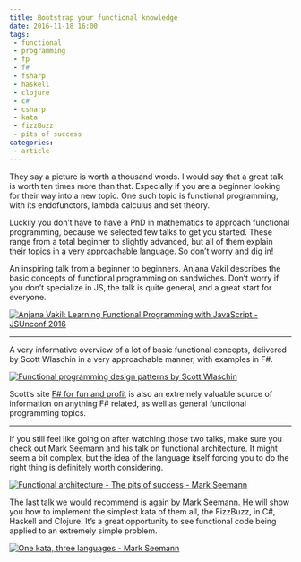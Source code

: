 ```yaml
---
title: Bootstrap your functional knowledge
date: 2016-11-18 16:00
tags:
 - functional
 - programming
 - fp
 - f#
 - fsharp
 - haskell
 - clojure
 - c#
 - csharp
 - kata
 - fizzBuzz
 - pits of success
categories:
 - article
---
```


They say a picture is worth a thousand words. I would say that a great talk is worth ten times more than that. Especially if you are a beginner looking for their way into a new topic. One such topic is functional programming, with its endofunctors, lambda calculus and set theory.

<!-- more -->

Luckily you don’t have to have a PhD in mathematics to approach functional programming, because we selected few talks to get you started. These range from a total beginner to slightly advanced, but all of them explain their topics in a very approachable language. So don’t worry and dig in!

An inspiring talk from a beginner to beginners. Anjana Vakil describes the basic concepts of functional programming on sandwiches. Don’t worry if you don’t specialize in JS, the talk is quite general, and a great start for everyone.

[![Anjana Vakil: Learning Functional Programming with JavaScript - JSUnconf 2016](http://img.youtube.com/vi/e-5obm1G_FY/0.jpg)](https://www.youtube.com/watch?v=e-5obm1G_FY "Anjana Vakil: Learning Functional Programming with JavaScript - JSUnconf 2016")

---
A very informative overview of a lot of basic functional concepts, delivered by Scott Wlaschin in a very approachable manner, with examples in F#.

[![Functional programming design patterns by Scott Wlaschin](http://img.youtube.com/vi/E8I19uA-wGY/0.jpg)](https://www.youtube.com/watch?v=E8I19uA-wGY "Functional programming design patterns by Scott Wlaschin")

Scott’s site [F# for fun and profit](http://fsharpforfunandprofit.com) is also an extremely valuable source of information on anything F# related, as well as general functional programming topics.

---

If you still feel like going on after watching those two talks, make sure you check out Mark Seemann and his talk on functional architecture. It might seem a bit complex, but the idea of the language itself forcing you to do the right thing is definitely worth considering.

[![Functional architecture - The pits of success - Mark Seemann](http://img.youtube.com/vi/US8QG9I1XW0/0.jpg)](https://www.youtube.com/watch?v=US8QG9I1XW0 "Functional architecture - The pits of success - Mark Seemann")

The last talk we would recommend is again by Mark Seemann. He will show you how to implement the simplest kata of them all, the FizzBuzz, in C#, Haskell and Clojure. It’s a great opportunity to see functional code being applied to an extremely simple problem.

[![One kata, three languages - Mark Seemann](http://img.youtube.com/vi/Ux5wUSOsEfc/0.jpg)](https://www.youtube.com/watch?v=Ux5wUSOsEfc "One kata, three languages - Mark Seemann")





